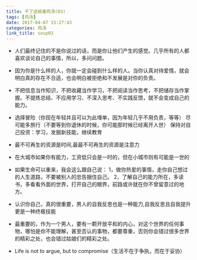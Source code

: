 ```yaml
---
title: 干了这碗毒鸡汤(03)
tags: [鸡汤]
date: 2017-04-07 15:27:43
categories: 鸡汤
link_title: soup03
---
```

- 人们最终记住的不是你说过的话，而是你让他们产生的感觉。几乎所有的人都喜欢谈论自己的事情，所以，多问问题。

- 因为你是什么样的人，你就一定会碰到什么样的人。当你认真对待爱情，就会明白真的存在不合适，也会明白被拒绝和不发展是对你的负责。

- 不把信息当作知识，不把收藏当作学习，不把阅读当作思考，不把储存当作掌握。不提炼总结、不应用学习、不深入思考、不实践反馈，就不会变成自己的能力。

<!--more-->

- 选择冒险（你现在年轻并且可以为此埋单，因为年轻几乎不用负责，等等）
尽可能多旅行（不要等到你退休的时候，你可能那时候已经离开人世）
保持对自己投资：学习，发掘新技能，继续教育

- 最不可再生的资源是时间,最最不可再生的资源是注意力

- 在大城市如果你有能力，工资低只会是一时的，但在小城市则有可能是一世的

- 如果生命可以重来，我会这么跟自己说：
1，做你热爱的事情，走你自己想过的人生道路，不要被别人的忠告捆住自己。
2，了解自己的能力所在，多读书，多看看外面的世界，打开自己的眼界，前路或许就在你不曾留意过的地方。


- 认识你自己，真的很重要，男人的自我反思也是一种能力,自我反思且自我提升更是一种终极技能

- 最重要的，作为一个男人，要有一颗开放平和的内心，对这个世界的任何事物，哪怕是你不能理解，甚至否认的事物，都要尊重，否则你会错过很多世界的精彩之处，也会错过姑娘们的精彩之处。

- Life is not to argue, but to compromise（生活不在于争执，而在于妥协）
